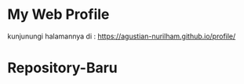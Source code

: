 # My Web Profile 
kunjunungi halamannya di :
https://agustian-nurilham.github.io/profile/
# Repository-Baru

